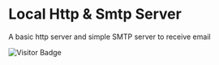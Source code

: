 # Local Http & Smtp Server

A basic http server and simple SMTP server to receive email


![Visitor Badge](https://visitor-badge.laobi.icu/badge?page_id=ajeetx/smtpserver)

